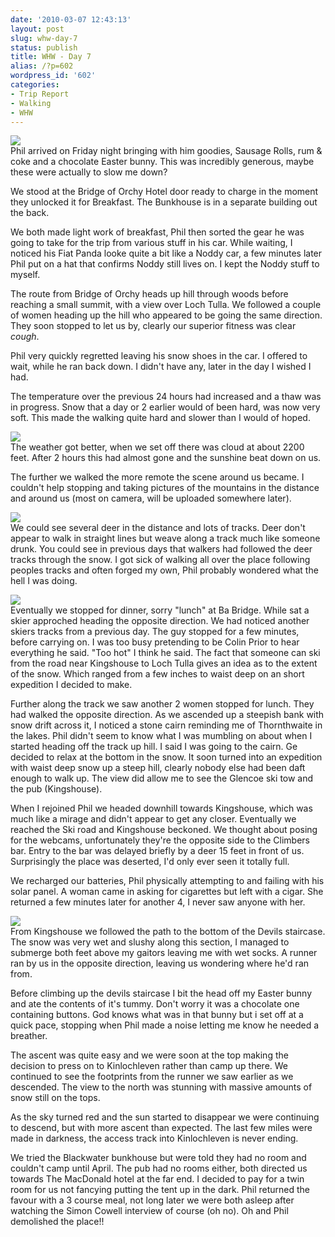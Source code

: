 ```yaml
---
date: '2010-03-07 12:43:13'
layout: post
slug: whw-day-7
status: publish
title: WHW - Day 7
alias: /?p=602
wordpress_id: '602'
categories:
- Trip Report
- Walking
- WHW
---
```


[![](http://dl.dropbox.com/u/2657852/website/images/l_1600_1200_4EF0E252-6BFB-4C9B-8BE5-226551FF0B42.jpeg)](http://dl.dropbox.com/u/2657852/website/images/l_1600_1200_4EF0E252-6BFB-4C9B-8BE5-226551FF0B42.jpeg)  
Phil arrived on Friday night bringing with him goodies, Sausage Rolls, rum & coke and a chocolate Easter bunny. This was incredibly generous, maybe these were actually to slow me down?  
<!-- more -->
We stood at the Bridge of Orchy Hotel door ready to charge in the moment they unlocked it for Breakfast. The Bunkhouse is in a separate building out the back.  

We both made light work of breakfast, Phil then sorted the gear he was going to take for the trip from various stuff in his car. While waiting, I noticed his Fiat Panda looke quite a bit like a Noddy car, a few minutes later Phil put on a hat that confirms Noddy still lives on. I kept the Noddy stuff to myself.  

The route from Bridge of Orchy heads up hill through woods before reaching a small summit, with a view over Loch Tulla. We followed a couple of women heading up the hill who appeared to be going the same direction. They soon stopped to let us by, clearly our superior fitness was clear *cough*.  

Phil very quickly regretted leaving his snow shoes in the car. I offered to wait, while he ran back down. I didn't have any, later in the day I wished I had.  

The temperature over the previous 24 hours had increased and a thaw was in progress. Snow that a day or 2 earlier would of been hard, was now very soft. This made the walking quite hard and slower than I would of hoped.  

[![](http://dl.dropbox.com/u/2657852/website/images/l_1600_1200_D6DC1783-CDD3-4A6A-AE4E-8840F380FB03.jpeg)](http://dl.dropbox.com/u/2657852/website/images/l_1600_1200_D6DC1783-CDD3-4A6A-AE4E-8840F380FB03.jpeg)  
The weather got better, when we set off there was cloud at about 2200 feet. After 2 hours this had almost gone and the sunshine beat down on us.  

The further we walked the more remote the scene around us became. I couldn't help stopping and taking pictures of the mountains in the distance and around us (most on camera, will be uploaded somewhere later).  

[![](http://dl.dropbox.com/u/2657852/website/images/l_1600_1200_447FA24E-8572-4B0B-BD17-F55EB4D01EB2.jpeg)](http://dl.dropbox.com/u/2657852/website/images/l_1600_1200_447FA24E-8572-4B0B-BD17-F55EB4D01EB2.jpeg)  
We could see several deer in the distance and lots of tracks. Deer don't appear to walk in straight lines but weave along a track much like someone drunk. You could see in previous days that walkers had followed the deer tracks through the snow. I got sick of walking all over the place following peoples tracks and often forged my own, Phil probably wondered what the hell I was doing.  

[![](http://dl.dropbox.com/u/2657852/website/images/l_1600_1200_A4D85F66-7140-40A9-9688-631F90599399.jpeg)](http://dl.dropbox.com/u/2657852/website/images/l_1600_1200_A4D85F66-7140-40A9-9688-631F90599399.jpeg)  
Eventually we stopped for dinner, sorry "lunch" at Ba Bridge. While sat a skier approched heading the opposite direction. We had noticed another skiers tracks from a previous day. The guy stopped for a few minutes, before carrying on. I was too busy pretending to be Colin Prior to hear everything he said. "Too hot" I think he said. The fact that someone can ski from the road near Kingshouse to Loch Tulla gives an idea as to the extent of the snow. Which ranged from a few inches to waist deep on an short expedition I decided to make.  

Further along the track we saw another 2 women stopped for lunch. They had walked the opposite direction. As we ascended up a steepish bank with snow drift across it, I noticed a stone cairn reminding me of Thornthwaite in the lakes. Phil didn't seem to know what I was mumbling on about when I started heading off the track up hill. I said I was going to the cairn. Ge decided to relax at the bottom in the snow. It soon turned into an expedition with waist deep snow up a steep hill, clearly nobody else had been daft enough to walk up. The view did allow me to see the Glencoe ski tow and the pub (Kingshouse).  

When I rejoined Phil we headed downhill towards Kingshouse, which was much like a mirage and didn't appear to get any closer. Eventually we reached the Ski road and Kingshouse beckoned. We thought about posing for the webcams, unfortunately they're the opposite side to the Climbers bar. Entry to the bar was delayed briefly by a deer 15 feet in front of us. Surprisingly the place was deserted, I'd only ever seen it totally full.  

We recharged our batteries, Phil physically attempting to and failing with his solar panel. A woman came in asking for cigarettes but left with a cigar. She returned a few minutes later for another 4, I never saw anyone with her.  

[![](http://dl.dropbox.com/u/2657852/website/images/l_1600_1200_490D6D9F-9739-4A9E-9347-C61DE5B22FD8.jpeg)](http://dl.dropbox.com/u/2657852/website/images/l_1600_1200_490D6D9F-9739-4A9E-9347-C61DE5B22FD8.jpeg)  
From Kingshouse we followed the path to the bottom of the Devils staircase. The snow was very wet and slushy along this section, I managed to submerge both feet above my gaitors leaving me with wet socks. A runner ran by us in the opposite direction, leaving us wondering where he'd ran from.  

Before climbing up the devils staircase I bit the head off my Easter bunny and ate the contents of it's tummy. Don't worry it was a chocolate one containing buttons. God knows what was in that bunny but i set off at a quick pace, stopping when Phil made a noise letting me know he needed a breather.  

The ascent was quite easy and we were soon at the top making the decision to press on to Kinlochleven rather than camp up there. We continued to see the footprints from the runner we saw earlier as we descended. The view to the north was stunning with massive amounts of snow still on the tops.  

As the sky turned red and the sun started to disappear we were continuing to descend, but with more ascent than expected. The last few miles were made in darkness, the access track into Kinlochleven is never ending.  

We tried the Blackwater bunkhouse but were told they had no room and couldn't camp until April. The pub had no rooms either, both directed us towards The MacDonald hotel at the far end. I decided to pay for a twin room for us not fancying putting the tent up in the dark. Phil returned the favour with a 3 course meal, not long later we were both asleep after watching the Simon Cowell interview of course (oh no). Oh and Phil demolished the place!!

